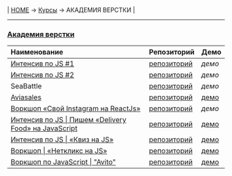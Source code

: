 | [HOME](https://github.com/vik-vavilikhin/vik-vavilikhin.github.io) 
&rarr; [Курсы](https://github.com/vik-vavilikhin/Courses) &rarr; АКАДЕМИЯ ВЕРСТКИ |

-------------------------------------------------------------------------------
### **[Академия верстки](https://glo-academy.ru/frontenddeveloper/)**
|                         Наименование                       |    Репозиторий   |    Демо   |
|:-----------------------------------------------------------|:-----------------|:----------|
|[Интенсив по JS #1][1.0]                                    |[репозиторий][1.1]|_демо_     |
|[Интенсив по JS #2][2.0]                                    |[репозиторий][2.1]|_демо_     |
|SeaBattle                                                   |[репозиторий][3.1]|_демо_     |
|[Aviasales][4.0]                                            |[репозиторий][4.1]|[демо][4.2]|
|[Воркшоп «Свой Instagram на ReactJs»][5.0]                  |[репозиторий][5.1]|_демо_     |
|[Интенсив по JS \| Пишем «Delivery Food» на JavaScript][6.0]|[репозиторий][6.1]|[демо][6.2]|
|[Интенсив по JS \| «Квиз на JS»][7.0]                       |[репозиторий][7.1]|[демо][7.2]|
|[Воркшоп \| «Неткликс на JS»][8.0]                          |[репозиторий][8.1]|[демо][8.2]|
|[Воркшоп по JavaScript \| "Avito"][9.0]                          |[репозиторий][9.1]|[демо][9.2]|

[1.0]: https://www.youtube.com/watch?v=NHB0OJg9CMU                                                  "Интенсив по JS #1"
[1.1]: https://github.com/vik-vavilikhin/Courses/tree/master/GloAcademy/JS/IntensiveJS%231

[2.0]: https://www.youtube.com/watch?v=lzwieQQDxLY&list=PLSoSRmO9N3goLCoLIVP2HEqlDozvJnkh0&index=4  "Интенсив по JS #2"
[2.1]: https://github.com/vik-vavilikhin/Courses/tree/master/GloAcademy/JS/IntensiveJS%232

[3.1]: https://github.com/vik-vavilikhin/Courses/tree/master/GloAcademy/JS/IntensiveJS%233SeaBattle

[4.0]: https://www.youtube.com/playlist?list=PLSoSRmO9N3gqYueq0r5kjU1LjRa-iVSjn                     "Aviasales"
[4.1]: https://github.com/vik-vavilikhin/Courses/tree/master/GloAcademy/JS/IntensiveJS%234Aviasales
[4.2]: https://vik-vavilikhin.github.io/Courses/GloAcademy/JS/IntensiveJS%234Aviasales/             "Демо"

[5.0]: https://study.up-skills.ru/teach/control/stream/view/id/9053832                        "Воркшоп «Свой Instagram на ReactJs»"
[5.1]: https://github.com/vik-vavilikhin/Courses/tree/master/GloAcademy/JS/React_WorkShop

[6.0]: https://study.up-skills.ru/teach/control/stream/view/id/184641829                      "Пишем «Delivery Food» на JavaScript"
[6.1]: https://github.com/vik-vavilikhin/Courses/tree/master/GloAcademy/JS/delivery-food
[6.2]: https://vik-vavilikhin.github.io/Courses/GloAcademy/JS/delivery-food/                  "Демо"

[7.0]: https://www.youtube.com/playlist?list=PLSoSRmO9N3grMtQ5ckqFoRMGUynpuoa3Q               "«Квиз на JS»"
[7.1]: https://github.com/vik-vavilikhin/Courses/tree/master/GloAcademy/JS/IntensiveJS%235Burger
[7.2]: https://vik-vavilikhin.github.io/Courses/GloAcademy/JS/IntensiveJS%235Burger/          "Демо"

[8.0]: https://www.youtube.com/playlist?list=PLSoSRmO9N3gpaNUJr9Bpj1qIcUUjEQUiB "«Netclick на JS»"
[8.1]: https://github.com/vik-vavilikhin/Courses/tree/master/GloAcademy/JS/netclicks_WorkShop
[8.2]: https://vik-vavilikhin.github.io/Courses/GloAcademy/JS/netclicks_WorkShop/             "Демо"

[9.0]: https://www.youtube.com/playlist?list=PLSoSRmO9N3grfdU789ifSVBOpGHdg0M4W "Воркшоп по JS «Avito»"
[9.1]: https://github.com/vik-vavilikhin/Courses/tree/master/GloAcademy/JS/WorkShop_Avito
[9.2]: https://vik-vavilikhin.github.io/Courses/GloAcademy/JS/WorkShop_Avito/                 "Демо"

<!-- |[Веб-разработчик 10.0](https://study.up-skills.ru/teach/control/stream/view/id/6290544)|[репозиторий](https://github.com/vik-vavilikhin/GloAcademy/tree/master/Loyouts/WebMaster10)|[демо-1](), [демо-2]()| -->
